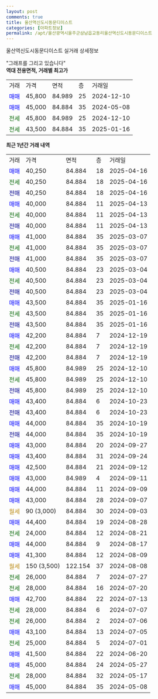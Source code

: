 ```yaml
---
layout: post
comments: true
title: 울산역신도시동문디이스트
categories: [아파트정보]
permalink: /apt/울산광역시울주군삼남읍교동리울산역신도시동문디이스트
---
```


울산역신도시동문디이스트 실거래 상세정보

<script type="text/javascript">
  google.charts.load('current', {'packages':['line', 'corechart']});
  google.charts.setOnLoadCallback(drawChart);

  function drawChart() {
    var data = new google.visualization.DataTable();
    data.addColumn('date', '거래일');
    data.addColumn('number', "매매");
    data.addColumn('number', "전세");
    data.addColumn('number', "전매");

    data.addRows([[new Date(Date.parse("2025-04-16")), 40250, null, null], [new Date(Date.parse("2025-04-16")), null, 40250, null], [new Date(Date.parse("2025-04-16")), null, null, 40250], [new Date(Date.parse("2025-04-13")), 40000, null, null], [new Date(Date.parse("2025-04-13")), null, 40000, null], [new Date(Date.parse("2025-04-13")), null, null, 40000], [new Date(Date.parse("2025-03-07")), 41000, null, null], [new Date(Date.parse("2025-03-07")), null, 41000, null], [new Date(Date.parse("2025-03-07")), null, null, 41000], [new Date(Date.parse("2025-03-04")), 40500, null, null], [new Date(Date.parse("2025-03-04")), null, 40500, null], [new Date(Date.parse("2025-03-04")), null, null, 40500], [new Date(Date.parse("2025-01-16")), 43500, null, null], [new Date(Date.parse("2025-01-16")), null, 43500, null], [new Date(Date.parse("2025-01-16")), null, null, 43500], [new Date(Date.parse("2024-12-19")), 42200, null, null], [new Date(Date.parse("2024-12-19")), null, 42200, null], [new Date(Date.parse("2024-12-19")), null, null, 42200], [new Date(Date.parse("2024-12-10")), 45800, null, null], [new Date(Date.parse("2024-12-10")), null, 45800, null], [new Date(Date.parse("2024-12-10")), null, null, 45800], [new Date(Date.parse("2024-10-23")), 43400, null, null], [new Date(Date.parse("2024-10-23")), null, null, 43400], [new Date(Date.parse("2024-10-19")), 44000, null, null], [new Date(Date.parse("2024-10-19")), null, null, 44000], [new Date(Date.parse("2024-09-27")), 43000, null, null], [new Date(Date.parse("2024-09-24")), 43400, null, null], [new Date(Date.parse("2024-09-12")), 42500, null, null], [new Date(Date.parse("2024-09-11")), 43000, null, null], [new Date(Date.parse("2024-09-09")), 44000, null, null], [new Date(Date.parse("2024-09-07")), 43000, null, null], [new Date(Date.parse("2024-09-03")), null, null, null], [new Date(Date.parse("2024-08-28")), 44400, null, null], [new Date(Date.parse("2024-08-21")), null, 24000, null], [new Date(Date.parse("2024-08-17")), 44000, null, null], [new Date(Date.parse("2024-08-09")), 41300, null, null], [new Date(Date.parse("2024-08-08")), null, null, null], [new Date(Date.parse("2024-07-27")), null, 26000, null], [new Date(Date.parse("2024-07-20")), null, 28000, null], [new Date(Date.parse("2024-07-13")), 42700, null, null], [new Date(Date.parse("2024-07-07")), null, 28000, null], [new Date(Date.parse("2024-07-06")), null, 26000, null], [new Date(Date.parse("2024-07-05")), 43100, null, null], [new Date(Date.parse("2024-07-01")), null, 25000, null], [new Date(Date.parse("2024-06-20")), 41500, null, null], [new Date(Date.parse("2024-05-27")), 45000, null, null], [new Date(Date.parse("2024-05-17")), null, 28000, null], [new Date(Date.parse("2024-05-08")), 45000, null, null]]);

    var options = {
      hAxis: {
        format: 'yyyy/MM/dd'
      },    
      lineWidth: 0,
      pointsVisible: true,    
      title: '최근 1년간 유형별 실거래가 분포',
      legend: { position: 'bottom' }
    };

    var formatter = new google.visualization.NumberFormat({pattern:'###,###'} );
    formatter.format(data, 1);
    formatter.format(data, 2);
    
    setTimeout(function() {
        var chart = new google.visualization.LineChart(document.getElementById('columnchart_material'));
        chart.draw(data, (options));
        document.getElementById('loading').style.display = 'none';
    }, 200);
  }
</script>


<div id="loading" style="z-index:20; display: block; margin-left: 0px">"그래프를 그리고 있습니다"</div>
<div id="columnchart_material" style="width: 95%; margin-left: 0px; display: block"></div>
<!-- contents start -->
<b>역대 전용면적, 거래별 최고가</b>
<table class="sortable">
    <tr>
      <td>거래</td>
      <td>가격</td>
      <td>면적</td>
      <td>층</td>
      <td>거래일</td>
    </tr>
        <tr>
          <td><a style="color: blue">매매</a></td>
          <td>45,800</td>
          <td>84.989</td>
          <td>25</td>
          <td>2024-12-10</td>
        </tr>            <tr>
          <td><a style="color: blue">매매</a></td>
          <td>45,000</td>
          <td>84.884</td>
          <td>35</td>
          <td>2024-05-08</td>
        </tr>        
        <tr>
              <td><a style="color: darkgreen">전세</a></td>
              <td>45,800</td>
              <td>84.989</td>
              <td>25</td>
              <td>2024-12-10</td>
            </tr>            <tr>
              <td><a style="color: darkgreen">전세</a></td>
              <td>43,500</td>
              <td>84.884</td>
              <td>35</td>
              <td>2025-01-16</td>
            </tr>        
    
</table>

<b>최근 1년간 거래 내역</b>

<table class="sortable">
    <tr>
      <td>거래</td>
      <td>가격</td>
      <td>면적</td>
      <td>층</td>
      <td>거래일</td>
    </tr>
    <tr>
      <td><a style="color: blue">매매</a></td>
      <td>40,250</td>
      <td>84.884</td>
      <td>18</td>
      <td>2025-04-16</td>
    </tr>          <tr>
      <td><a style="color: darkgreen">전세</a></td>
      <td>40,250</td>
      <td>84.884</td>
      <td>18</td>
      <td>2025-04-16</td>
    </tr>          <tr>
      <td><a style="color: darkblue">전매</a></td>
      <td>40,250</td>
      <td>84.884</td>
      <td>18</td>
      <td>2025-04-16</td>
    </tr>          <tr>
      <td><a style="color: blue">매매</a></td>
      <td>40,000</td>
      <td>84.884</td>
      <td>11</td>
      <td>2025-04-13</td>
    </tr>          <tr>
      <td><a style="color: darkgreen">전세</a></td>
      <td>40,000</td>
      <td>84.884</td>
      <td>11</td>
      <td>2025-04-13</td>
    </tr>          <tr>
      <td><a style="color: darkblue">전매</a></td>
      <td>40,000</td>
      <td>84.884</td>
      <td>11</td>
      <td>2025-04-13</td>
    </tr>          <tr>
      <td><a style="color: blue">매매</a></td>
      <td>41,000</td>
      <td>84.884</td>
      <td>35</td>
      <td>2025-03-07</td>
    </tr>          <tr>
      <td><a style="color: darkgreen">전세</a></td>
      <td>41,000</td>
      <td>84.884</td>
      <td>35</td>
      <td>2025-03-07</td>
    </tr>          <tr>
      <td><a style="color: darkblue">전매</a></td>
      <td>41,000</td>
      <td>84.884</td>
      <td>35</td>
      <td>2025-03-07</td>
    </tr>          <tr>
      <td><a style="color: blue">매매</a></td>
      <td>40,500</td>
      <td>84.884</td>
      <td>23</td>
      <td>2025-03-04</td>
    </tr>          <tr>
      <td><a style="color: darkgreen">전세</a></td>
      <td>40,500</td>
      <td>84.884</td>
      <td>23</td>
      <td>2025-03-04</td>
    </tr>          <tr>
      <td><a style="color: darkblue">전매</a></td>
      <td>40,500</td>
      <td>84.884</td>
      <td>23</td>
      <td>2025-03-04</td>
    </tr>          <tr>
      <td><a style="color: blue">매매</a></td>
      <td>43,500</td>
      <td>84.884</td>
      <td>35</td>
      <td>2025-01-16</td>
    </tr>          <tr>
      <td><a style="color: darkgreen">전세</a></td>
      <td>43,500</td>
      <td>84.884</td>
      <td>35</td>
      <td>2025-01-16</td>
    </tr>          <tr>
      <td><a style="color: darkblue">전매</a></td>
      <td>43,500</td>
      <td>84.884</td>
      <td>35</td>
      <td>2025-01-16</td>
    </tr>          <tr>
      <td><a style="color: blue">매매</a></td>
      <td>42,200</td>
      <td>84.884</td>
      <td>7</td>
      <td>2024-12-19</td>
    </tr>          <tr>
      <td><a style="color: darkgreen">전세</a></td>
      <td>42,200</td>
      <td>84.884</td>
      <td>7</td>
      <td>2024-12-19</td>
    </tr>          <tr>
      <td><a style="color: darkblue">전매</a></td>
      <td>42,200</td>
      <td>84.884</td>
      <td>7</td>
      <td>2024-12-19</td>
    </tr>          <tr>
      <td><a style="color: blue">매매</a></td>
      <td>45,800</td>
      <td>84.989</td>
      <td>25</td>
      <td>2024-12-10</td>
    </tr>          <tr>
      <td><a style="color: darkgreen">전세</a></td>
      <td>45,800</td>
      <td>84.989</td>
      <td>25</td>
      <td>2024-12-10</td>
    </tr>          <tr>
      <td><a style="color: darkblue">전매</a></td>
      <td>45,800</td>
      <td>84.989</td>
      <td>25</td>
      <td>2024-12-10</td>
    </tr>          <tr>
      <td><a style="color: blue">매매</a></td>
      <td>43,400</td>
      <td>84.884</td>
      <td>6</td>
      <td>2024-10-23</td>
    </tr>          <tr>
      <td><a style="color: darkblue">전매</a></td>
      <td>43,400</td>
      <td>84.884</td>
      <td>6</td>
      <td>2024-10-23</td>
    </tr>          <tr>
      <td><a style="color: blue">매매</a></td>
      <td>44,000</td>
      <td>84.884</td>
      <td>35</td>
      <td>2024-10-19</td>
    </tr>          <tr>
      <td><a style="color: darkblue">전매</a></td>
      <td>44,000</td>
      <td>84.884</td>
      <td>35</td>
      <td>2024-10-19</td>
    </tr>          <tr>
      <td><a style="color: blue">매매</a></td>
      <td>43,000</td>
      <td>84.884</td>
      <td>20</td>
      <td>2024-09-27</td>
    </tr>          <tr>
      <td><a style="color: blue">매매</a></td>
      <td>43,400</td>
      <td>84.884</td>
      <td>31</td>
      <td>2024-09-24</td>
    </tr>          <tr>
      <td><a style="color: blue">매매</a></td>
      <td>42,500</td>
      <td>84.884</td>
      <td>21</td>
      <td>2024-09-12</td>
    </tr>          <tr>
      <td><a style="color: blue">매매</a></td>
      <td>43,000</td>
      <td>84.989</td>
      <td>4</td>
      <td>2024-09-11</td>
    </tr>          <tr>
      <td><a style="color: blue">매매</a></td>
      <td>44,000</td>
      <td>84.884</td>
      <td>11</td>
      <td>2024-09-09</td>
    </tr>          <tr>
      <td><a style="color: blue">매매</a></td>
      <td>43,000</td>
      <td>84.884</td>
      <td>28</td>
      <td>2024-09-07</td>
    </tr>          <tr>
      <td><a style="color: darkgoldenrod">월세</a></td>
      <td>90 (3,000)</td>
      <td>84.884</td>
      <td>30</td>
      <td>2024-09-03</td>
    </tr>          <tr>
      <td><a style="color: blue">매매</a></td>
      <td>44,400</td>
      <td>84.884</td>
      <td>19</td>
      <td>2024-08-28</td>
    </tr>          <tr>
      <td><a style="color: darkgreen">전세</a></td>
      <td>24,000</td>
      <td>84.884</td>
      <td>12</td>
      <td>2024-08-21</td>
    </tr>          <tr>
      <td><a style="color: blue">매매</a></td>
      <td>44,000</td>
      <td>84.884</td>
      <td>9</td>
      <td>2024-08-17</td>
    </tr>          <tr>
      <td><a style="color: blue">매매</a></td>
      <td>41,300</td>
      <td>84.884</td>
      <td>12</td>
      <td>2024-08-09</td>
    </tr>          <tr>
      <td><a style="color: darkgoldenrod">월세</a></td>
      <td>150 (3,500)</td>
      <td>122.154</td>
      <td>37</td>
      <td>2024-08-08</td>
    </tr>          <tr>
      <td><a style="color: darkgreen">전세</a></td>
      <td>26,000</td>
      <td>84.884</td>
      <td>7</td>
      <td>2024-07-27</td>
    </tr>          <tr>
      <td><a style="color: darkgreen">전세</a></td>
      <td>28,000</td>
      <td>84.884</td>
      <td>16</td>
      <td>2024-07-20</td>
    </tr>          <tr>
      <td><a style="color: blue">매매</a></td>
      <td>42,700</td>
      <td>84.884</td>
      <td>22</td>
      <td>2024-07-13</td>
    </tr>          <tr>
      <td><a style="color: darkgreen">전세</a></td>
      <td>28,000</td>
      <td>84.884</td>
      <td>6</td>
      <td>2024-07-07</td>
    </tr>          <tr>
      <td><a style="color: darkgreen">전세</a></td>
      <td>26,000</td>
      <td>84.884</td>
      <td>2</td>
      <td>2024-07-06</td>
    </tr>          <tr>
      <td><a style="color: blue">매매</a></td>
      <td>43,100</td>
      <td>84.884</td>
      <td>13</td>
      <td>2024-07-05</td>
    </tr>          <tr>
      <td><a style="color: darkgreen">전세</a></td>
      <td>25,000</td>
      <td>84.884</td>
      <td>5</td>
      <td>2024-07-01</td>
    </tr>          <tr>
      <td><a style="color: blue">매매</a></td>
      <td>41,500</td>
      <td>84.884</td>
      <td>22</td>
      <td>2024-06-20</td>
    </tr>          <tr>
      <td><a style="color: blue">매매</a></td>
      <td>45,000</td>
      <td>84.884</td>
      <td>24</td>
      <td>2024-05-27</td>
    </tr>          <tr>
      <td><a style="color: darkgreen">전세</a></td>
      <td>28,000</td>
      <td>84.884</td>
      <td>32</td>
      <td>2024-05-17</td>
    </tr>          <tr>
      <td><a style="color: blue">매매</a></td>
      <td>45,000</td>
      <td>84.884</td>
      <td>35</td>
      <td>2024-05-08</td>
    </tr>      </table>
<!-- contents end -->    

